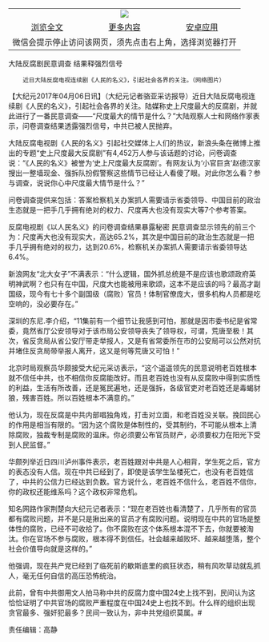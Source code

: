 

<table>
  <tr>
    <td align="center" colspan="3">
      <a href="https://github.com/ogate/ogate/blob/master/README.md"><img src="https://cloud.githubusercontent.com/assets/11880933/13434984/f430fae2-e012-11e5-814f-c2df1e82b247.jpg"/></a>
    </td>
  </tr>
  <tr>
    <td align="center">
      <a href="https://s3.ap-south-1.amazonaws.com/ogatem/oGate.htm?c816190&from=oNote">浏览全文</a>
    </td>
    <td align="center">
      <a href="https://s3.ap-south-1.amazonaws.com/ogatem/oGate.htm?from=oNote">更多内容</a>
    </td>
    <td align="center">
      <a href="https://raw.githubusercontent.com/ogate/up/master/ogate.apk">安卓应用</a>
    </td>
  </tr>
  <tr>
    <td align="center" colspan="3">
      微信会提示停止访问该网页，须先点击右上角，选择浏览器打开
    </td>
  </tr>
</table>    



大陆反腐剧民意调查 结果释强烈信号






        近日大陆反腐电视连续剧《人民的名义》，引起社会各界的关注。（网络图片）

【大纪元2017年04月06日讯】（大纪元记者骆亚采访报导）近日大陆反腐电视连续剧《人民的名义》，引起社会各界的关注。陆媒称史上尺度最大的反腐剧，并就此进行了一番民意调查——“尺度最大的情节是什么？”大陆观察人士和网络作家表示，问卷调查结果透露强烈信号，中共已被人民抛弃。


大陆反腐电视剧《人民的名义》引起社交媒体上人们的热议，新浪头条在微博上推出的专题“史上尺度最大反腐剧”有4,452万人参与该话题的讨论，问卷调查说：“《人民的名义》被誉为‘史上尺度最大反腐剧’。有网友认为‘小官巨贪’赵德汉家搜出一整墙现金、强拆队扮假警察这些情节已经让人看傻了眼。对此你怎么看？参与调查，说说你心中尺度最大情节是什么？”


问卷调查提供来包括：答案检察机关办案抓人需要请示省委领导、中国目前的政治生态就是一把手几乎拥有绝对的权力、尺度再大也没有现实大等7个参考答案。


反腐电视剧《以人民名义》的问卷调查结果暴露秘密
民意调查显示领先的前三个为：尺度再大也没有现实大，高达65.2%，其次是中国目前的政治生态就是一把手几乎拥有绝对的权力，达到20.6%，检察机关办案抓人需要请示省委领导达6.4%。


新浪网友“北大女子”不满表示：“什么逻辑，国外抓总统是不是应该也歌颂政府英明神武啊？也只有在中国，尺度大也能被用来歌颂，这本不是应该的吗？最高才副国级，现今有七十多个副国级（腐败）官员！体制官僚庞大，很多机构人员都是吃空响的，没必要存在。”


深圳的东尼.李介绍，“11集前有一个细节让我感到可怕，那就是因市委书纪是省常委，竟然省厅公安领导对于该市局公安领导丧失了领导权，可谓，荒唐至极！其次，省反贪局从省公安厅带走举报人，又是有省常委所在市的公安局可以公然对抗并堵住反贪局带举报人离开，这又是何等荒唐又可怕！”


北京时局观察员华颇接受大纪元采访表示，“这个遥遥领先的民意说明老百姓根本就不信任中共，也不相信你反腐能改好。而且老百姓也没有从反腐败中得到实质性的利益，生活有所改善，还是冤民遍地，还是强拆，各级官吏对老百姓还是毒蝎豺狼，残害百姓。所以百姓根本不满意的。”


他认为，现在反腐是中共内部唱独角戏，打击对立面，和老百姓没关联。挽回民心的作用是相当有限的。“因为这个腐败是体制性的，受其制约，不可能从根本上清除腐败，独裁专制是腐败的温床。你必须要公布官员财产，必须要权力在阳光下受到人民监督。”


华颇列举近日四川泸州事件表示，老百姓跟对中共是人心相背，学生死之后，官方的表态没有人信。现在中共已经到了，即使是该学生坠楼死亡，也没有老百姓信了，中共的公信力已经达到负数。官方说什么，老百姓不信什么，老百姓不信你，你的政权还能维系吗？这个政权非常危机。


知名网路作家荆楚向大纪元记者表示：“现在老百姓也看清楚了，几乎所有的官员都有腐败问题，并不是只是揪出来的官员才有腐败问题。说明现在中共的官场是整体性的腐败，已经不可收拾了。你不腐败在这个体系根本混不下去，你就要被淘汰。你在官场不参与腐败，根本得不到信任。社会越来越败坏、越来越堕落，整个社会价值导向就是这样的。”


他强调，现在共产党已经到了临死前的歇斯底里的疯狂状态，稍有风吹草动就乱抓人，毫无任何自信的高压恐怖统治。


此前，曾有中共御用文人拍马称中共的反腐力度中国24史上找不到，民间认为这恰恰证明了中共官场的腐败严重程度在中国24史上也找不到。什么样的组织出现贪官最多、强奸犯最多？民间一致认为，非中共党组织莫属。#


责任编辑：高静



